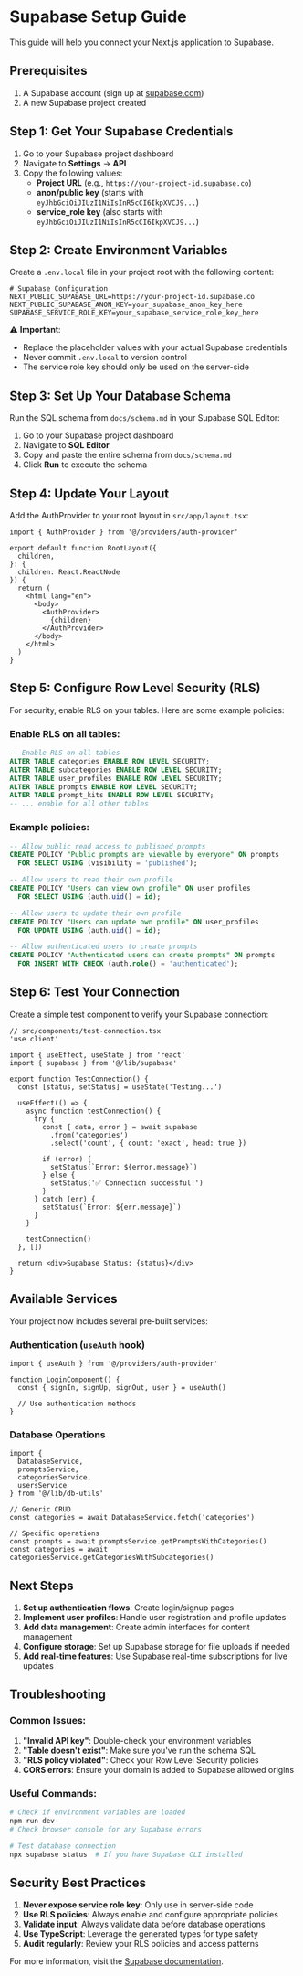 # Supabase Setup Guide

This guide will help you connect your Next.js application to Supabase.

## Prerequisites

1. A Supabase account (sign up at [supabase.com](https://supabase.com))
2. A new Supabase project created

## Step 1: Get Your Supabase Credentials

1. Go to your Supabase project dashboard
2. Navigate to **Settings** → **API**
3. Copy the following values:
   - **Project URL** (e.g., `https://your-project-id.supabase.co`)
   - **anon/public key** (starts with `eyJhbGciOiJIUzI1NiIsInR5cCI6IkpXVCJ9...`)
   - **service_role key** (also starts with `eyJhbGciOiJIUzI1NiIsInR5cCI6IkpXVCJ9...`)

## Step 2: Create Environment Variables

Create a `.env.local` file in your project root with the following content:

```env
# Supabase Configuration
NEXT_PUBLIC_SUPABASE_URL=https://your-project-id.supabase.co
NEXT_PUBLIC_SUPABASE_ANON_KEY=your_supabase_anon_key_here
SUPABASE_SERVICE_ROLE_KEY=your_supabase_service_role_key_here
```

⚠️ **Important**: 
- Replace the placeholder values with your actual Supabase credentials
- Never commit `.env.local` to version control
- The service role key should only be used on the server-side

## Step 3: Set Up Your Database Schema

Run the SQL schema from `docs/schema.md` in your Supabase SQL Editor:

1. Go to your Supabase project dashboard
2. Navigate to **SQL Editor**
3. Copy and paste the entire schema from `docs/schema.md`
4. Click **Run** to execute the schema

## Step 4: Update Your Layout

Add the AuthProvider to your root layout in `src/app/layout.tsx`:

```tsx
import { AuthProvider } from '@/providers/auth-provider'

export default function RootLayout({
  children,
}: {
  children: React.ReactNode
}) {
  return (
    <html lang="en">
      <body>
        <AuthProvider>
          {children}
        </AuthProvider>
      </body>
    </html>
  )
}
```

## Step 5: Configure Row Level Security (RLS)

For security, enable RLS on your tables. Here are some example policies:

### Enable RLS on all tables:
```sql
-- Enable RLS on all tables
ALTER TABLE categories ENABLE ROW LEVEL SECURITY;
ALTER TABLE subcategories ENABLE ROW LEVEL SECURITY;
ALTER TABLE user_profiles ENABLE ROW LEVEL SECURITY;
ALTER TABLE prompts ENABLE ROW LEVEL SECURITY;
ALTER TABLE prompt_kits ENABLE ROW LEVEL SECURITY;
-- ... enable for all other tables
```

### Example policies:

```sql
-- Allow public read access to published prompts
CREATE POLICY "Public prompts are viewable by everyone" ON prompts
  FOR SELECT USING (visibility = 'published');

-- Allow users to read their own profile
CREATE POLICY "Users can view own profile" ON user_profiles
  FOR SELECT USING (auth.uid() = id);

-- Allow users to update their own profile
CREATE POLICY "Users can update own profile" ON user_profiles
  FOR UPDATE USING (auth.uid() = id);

-- Allow authenticated users to create prompts
CREATE POLICY "Authenticated users can create prompts" ON prompts
  FOR INSERT WITH CHECK (auth.role() = 'authenticated');
```

## Step 6: Test Your Connection

Create a simple test component to verify your Supabase connection:

```tsx
// src/components/test-connection.tsx
'use client'

import { useEffect, useState } from 'react'
import { supabase } from '@/lib/supabase'

export function TestConnection() {
  const [status, setStatus] = useState('Testing...')

  useEffect(() => {
    async function testConnection() {
      try {
        const { data, error } = await supabase
          .from('categories')
          .select('count', { count: 'exact', head: true })
        
        if (error) {
          setStatus(`Error: ${error.message}`)
        } else {
          setStatus('✅ Connection successful!')
        }
      } catch (err) {
        setStatus(`Error: ${err.message}`)
      }
    }

    testConnection()
  }, [])

  return <div>Supabase Status: {status}</div>
}
```

## Available Services

Your project now includes several pre-built services:

### Authentication (`useAuth` hook)
```tsx
import { useAuth } from '@/providers/auth-provider'

function LoginComponent() {
  const { signIn, signUp, signOut, user } = useAuth()
  
  // Use authentication methods
}
```

### Database Operations
```tsx
import { 
  DatabaseService, 
  promptsService, 
  categoriesService,
  usersService 
} from '@/lib/db-utils'

// Generic CRUD
const categories = await DatabaseService.fetch('categories')

// Specific operations
const prompts = await promptsService.getPromptsWithCategories()
const categories = await categoriesService.getCategoriesWithSubcategories()
```

## Next Steps

1. **Set up authentication flows**: Create login/signup pages
2. **Implement user profiles**: Handle user registration and profile updates
3. **Add data management**: Create admin interfaces for content management
4. **Configure storage**: Set up Supabase storage for file uploads if needed
5. **Add real-time features**: Use Supabase real-time subscriptions for live updates

## Troubleshooting

### Common Issues:

1. **"Invalid API key"**: Double-check your environment variables
2. **"Table doesn't exist"**: Make sure you've run the schema SQL
3. **"RLS policy violated"**: Check your Row Level Security policies
4. **CORS errors**: Ensure your domain is added to Supabase allowed origins

### Useful Commands:

```bash
# Check if environment variables are loaded
npm run dev
# Check browser console for any Supabase errors

# Test database connection
npx supabase status  # If you have Supabase CLI installed
```

## Security Best Practices

1. **Never expose service role key**: Only use in server-side code
2. **Use RLS policies**: Always enable and configure appropriate policies
3. **Validate input**: Always validate data before database operations
4. **Use TypeScript**: Leverage the generated types for type safety
5. **Audit regularly**: Review your RLS policies and access patterns

For more information, visit the [Supabase documentation](https://supabase.com/docs).
